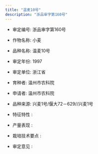 ```yaml
---
title: "温麦10号"
description: "浙品审字第160号"
---
```

* 审定编号:  浙品审字第160号

*  作物名称:  小麦

*  品种名称:  温麦10号

*  审定年份:  1997

*  审定单位:  浙江省

* 育种者:  温州市农科院

*  申请者:  温州市农科院

*  品种来源:  兴麦1号/偃大72－629//兴麦1号

*  特征特性 : 

 
*  产量表现 : 


*  栽培技术要点 : 


*  审定意见 : 

